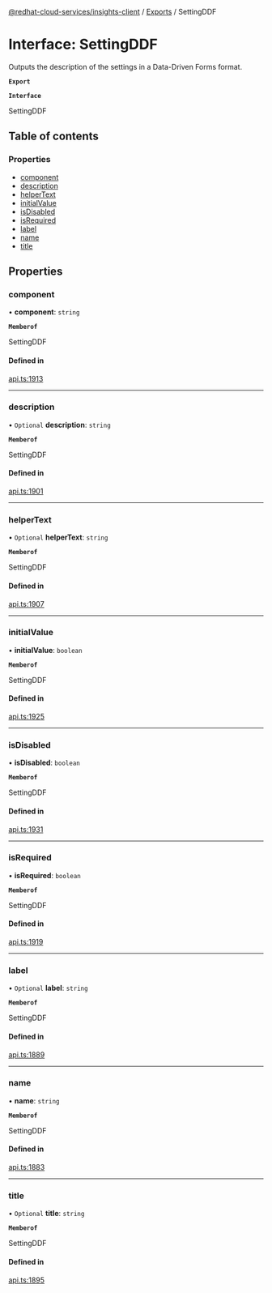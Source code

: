 [@redhat-cloud-services/insights-client](../README.md) / [Exports](../modules.md) / SettingDDF

# Interface: SettingDDF

Outputs the description of the settings in a Data-Driven Forms format.

**`Export`**

**`Interface`**

SettingDDF

## Table of contents

### Properties

- [component](SettingDDF.md#component)
- [description](SettingDDF.md#description)
- [helperText](SettingDDF.md#helpertext)
- [initialValue](SettingDDF.md#initialvalue)
- [isDisabled](SettingDDF.md#isdisabled)
- [isRequired](SettingDDF.md#isrequired)
- [label](SettingDDF.md#label)
- [name](SettingDDF.md#name)
- [title](SettingDDF.md#title)

## Properties

### component

• **component**: `string`

**`Memberof`**

SettingDDF

#### Defined in

[api.ts:1913](https://github.com/RedHatInsights/javascript-clients/blob/master/packages/insights/api.ts#L1913)

___

### description

• `Optional` **description**: `string`

**`Memberof`**

SettingDDF

#### Defined in

[api.ts:1901](https://github.com/RedHatInsights/javascript-clients/blob/master/packages/insights/api.ts#L1901)

___

### helperText

• `Optional` **helperText**: `string`

**`Memberof`**

SettingDDF

#### Defined in

[api.ts:1907](https://github.com/RedHatInsights/javascript-clients/blob/master/packages/insights/api.ts#L1907)

___

### initialValue

• **initialValue**: `boolean`

**`Memberof`**

SettingDDF

#### Defined in

[api.ts:1925](https://github.com/RedHatInsights/javascript-clients/blob/master/packages/insights/api.ts#L1925)

___

### isDisabled

• **isDisabled**: `boolean`

**`Memberof`**

SettingDDF

#### Defined in

[api.ts:1931](https://github.com/RedHatInsights/javascript-clients/blob/master/packages/insights/api.ts#L1931)

___

### isRequired

• **isRequired**: `boolean`

**`Memberof`**

SettingDDF

#### Defined in

[api.ts:1919](https://github.com/RedHatInsights/javascript-clients/blob/master/packages/insights/api.ts#L1919)

___

### label

• `Optional` **label**: `string`

**`Memberof`**

SettingDDF

#### Defined in

[api.ts:1889](https://github.com/RedHatInsights/javascript-clients/blob/master/packages/insights/api.ts#L1889)

___

### name

• **name**: `string`

**`Memberof`**

SettingDDF

#### Defined in

[api.ts:1883](https://github.com/RedHatInsights/javascript-clients/blob/master/packages/insights/api.ts#L1883)

___

### title

• `Optional` **title**: `string`

**`Memberof`**

SettingDDF

#### Defined in

[api.ts:1895](https://github.com/RedHatInsights/javascript-clients/blob/master/packages/insights/api.ts#L1895)
